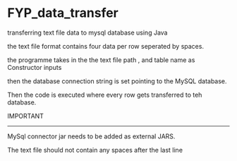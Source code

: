 # FYP_data_transfer
transferring text file data to mysql database using Java

the text file format contains four data per row seperated by spaces. 

the programme takes in the the text file path , and table name as Constructor inputs

then the database connection string is set pointing to the MySQL database. 

Then the code is executed where every row gets transferred to teh database. 

IMPORTANT
__________
MySql connector jar needs to be added as external JARS.

The text file should not contain any spaces after the last line
